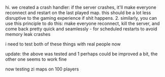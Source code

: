 hi. we created a crash handler: if the server crashes, it'll make everyone reconnect and restart on the last played map. this should be a lot less disruptive to the gaming experience if shit happens.
2. similarly, you can use this principle to do this: make everyone reconnect, kill the server, and come back pretty quick and seamlessly - for scheduled restarts to avoid memory leak crashes

i need to test both of these things with real people now

update: the above was tested and 1 perhaps could be improved a bit, the other one seems to work fine

now testing zi maps on 100 players

